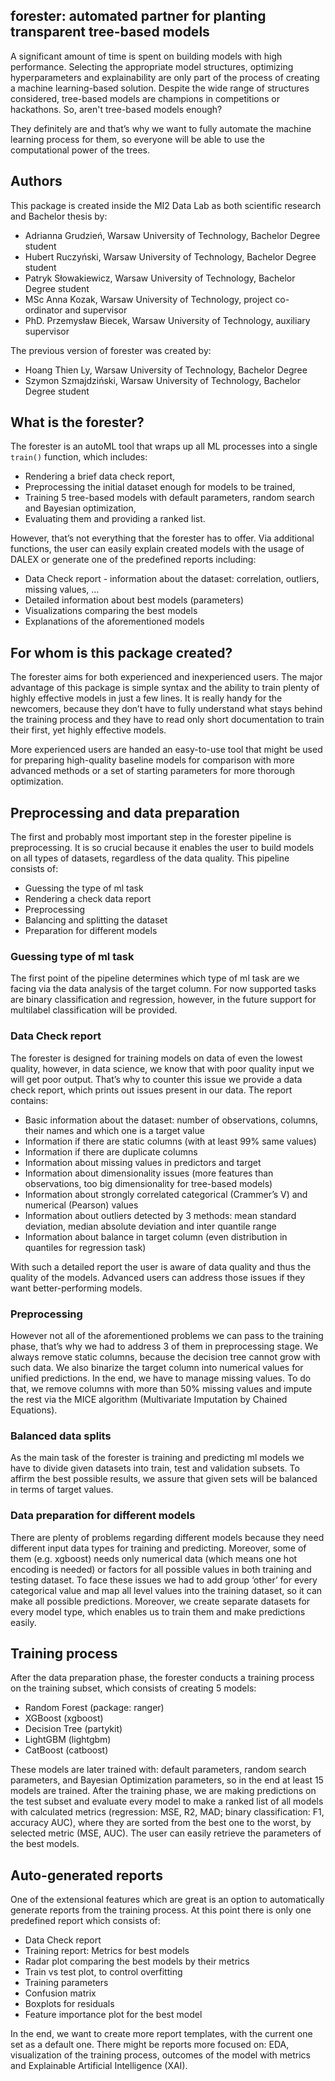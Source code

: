 ## **forester: automated partner for planting transparent tree-based models**

A significant amount of time is spent on building models with high performance. Selecting the appropriate model structures, optimizing hyperparameters and explainability are only part of the process of creating a machine learning-based solution. Despite the wide range of structures considered, tree-based models are champions in competitions or hackathons. So, aren't tree-based models enough?

They definitely are and that’s why we want to fully automate the machine learning process for them, so everyone will be able to use the computational power of the trees.

## Authors

This package is created inside the MI2 Data Lab as both scientific research and Bachelor thesis by:

- Adrianna Grudzień, Warsaw University of Technology, Bachelor Degree student
- Hubert Ruczyński, Warsaw University of Technology, Bachelor Degree student
- Patryk Słowakiewicz, Warsaw University of Technology, Bachelor Degree student
- MSc Anna Kozak, Warsaw University of Technology, project co-ordinator and supervisor
- PhD. Przemysław Biecek, Warsaw University of Technology, auxiliary supervisor

The previous version of forester was created by:

- Hoang Thien Ly, Warsaw University of Technology, Bachelor Degree
- Szymon Szmajdziński, Warsaw University of Technology, Bachelor Degree student

## What is the forester?

The forester is an autoML tool that wraps up all ML processes into a single `train()` function, which includes:

- Rendering a brief data check report,
- Preprocessing the initial dataset enough for models to be trained,
- Training 5 tree-based models with default parameters, random search and Bayesian optimization,
- Evaluating them and providing a ranked list.

However, that’s not everything that the forester has to offer. Via additional functions, the user can easily explain created models with the usage of DALEX or generate one of the predefined reports including:

- Data Check report - information about the dataset: correlation, outliers, missing values, …
- Detailed information about best models (parameters)
- Visualizations comparing the best models
- Explanations of the aforementioned models

## For whom is this package created?

The forester aims for both experienced and inexperienced users. The major advantage of this package is simple syntax and the ability to train plenty of highly effective models in just a few lines. It is really handy for the newcomers, because they don’t have to fully understand what stays behind the training process and they have to read only short documentation to train their first, yet highly effective models.

More experienced users are handed an easy-to-use tool that might be used for preparing high-quality baseline models for comparison with more advanced methods or a set of starting parameters for more thorough optimization.

## Preprocessing and data preparation

The first and probably most important step in the forester pipeline is preprocessing. It is so crucial because it enables the user to build models on all types of datasets, regardless of the data quality. This pipeline consists of:

- Guessing the type of ml task
- Rendering a check data report
- Preprocessing
- Balancing and splitting the dataset
- Preparation for different models

### Guessing type of ml task

The first point of the pipeline determines which type of ml task are we facing via the data analysis of the target column. For now supported tasks are binary classification and regression, however, in the future support for multilabel classification will be provided.

### Data Check report

The forester is designed for training models on data of even the lowest quality, however, in data science, we know that with poor quality input we will get poor output. That’s why to counter this issue we provide a data check report, which prints out issues present in our data. The report contains:

- Basic information about the dataset: number of observations, columns, their names and which one is a target value
- Information if there are static columns (with at least 99% same values)
- Information if there are duplicate columns
- Information about missing values in predictors and target
- Information about dimensionality issues (more features than observations, too big dimensionality for tree-based models)
- Information about strongly correlated categorical (Crammer’s V) and numerical (Pearson) values
- Information about outliers detected by 3 methods: mean standard deviation, median absolute deviation and inter quantile range
- Information about balance in target column (even distribution in quantiles for regression task)

With such a detailed report the user is aware of data quality and thus the quality of the models. Advanced users can address those issues if they want better-performing models.

### Preprocessing

However not all of the aforementioned problems we can pass to the training phase, that’s why we had to address 3 of them in preprocessing stage. We always remove static columns, because the decision tree cannot grow with such data. We also binarize the target column into numerical values for unified predictions. In the end, we have to manage missing values. To do that, we remove columns with more than 50% missing values and impute the rest via the MICE algorithm (Multivariate Imputation by Chained Equations).

### Balanced data splits

As the main task of the forester is training and predicting ml models we have to divide given datasets into train, test and validation subsets. To affirm the best possible results, we assure that given sets will be balanced in terms of target values.

### Data preparation for different models

There are plenty of problems regarding different models because they need different input data types for training and predicting. Moreover, some of them (e.g. xgboost) needs only numerical data (which means one hot encoding is needed) or factors for all possible values in both training and testing dataset. To face these issues we had to add group ‘other’ for every categorical value and map all level values into the training dataset, so it can make all possible predictions. Moreover, we create separate datasets for every model type, which enables us to train them and make predictions easily.

## Training process

After the data preparation phase, the forester conducts a training process on the training subset, which consists of creating 5 models:

- Random Forest (package: ranger)
- XGBoost (xgboost)
- Decision Tree (partykit)
- LightGBM (lightgbm)
- CatBoost (catboost)

These models are later trained with: default parameters, random search parameters, and Bayesian Optimization parameters, so in the end at least 15 models are trained. After the training phase, we are making predictions on the test subset and evaluate every model to make a ranked list of all models with calculated metrics (regression: MSE, R2, MAD; binary classification: F1, accuracy AUC), where they are sorted from the best one to the worst, by selected metric (MSE, AUC). The user can easily retrieve the parameters of the best models.

## Auto-generated reports

One of the extensional features which are great is an option to automatically generate reports from the training process. At this point there is only one predefined report which consists of:

- Data Check report
- Training report: Metrics for best models
- Radar plot comparing the best models by their metrics
- Train vs test plot, to control overfitting
- Training parameters
- Confusion matrix
- Boxplots for residuals
- Feature importance plot for the best model

In the end, we want to create more report templates, with the current one set as a default one. There might be reports more focused on: EDA, visualization of the training process, outcomes of the model with metrics and Explainable Artificial Intelligence (XAI).


